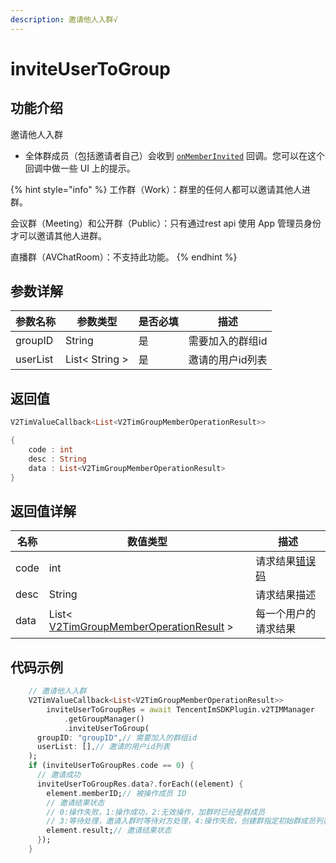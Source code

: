 ```yaml
---
description: 邀请他人入群√
---
```


# inviteUserToGroup

## 功能介绍

邀请他人入群

* 全体群成员（包括邀请者自己）会收到 [`onMemberInvited`](../callbacks/onmemberinvitedcallback.md) 回调。您可以在这个回调中做一些 UI 上的提示。

{% hint style="info" %}
工作群（Work）：群里的任何人都可以邀请其他人进群。

会议群（Meeting）和公开群（Public）：只有通过rest api 使用 App 管理员身份才可以邀请其他人进群。

直播群（AVChatRoom）：不支持此功能。
{% endhint %}

## 参数详解

| 参数名称     | 参数类型           | 是否必填 | 描述        |
| -------- | -------------- | ---- | --------- |
| groupID  | String         | 是    | 需要加入的群组id |
| userList | List< String > | 是    | 邀请的用户id列表 |

## 返回值

```dart
V2TimValueCallback<List<V2TimGroupMemberOperationResult>>

{
    code : int
    desc : String
    data : List<V2TimGroupMemberOperationResult>
}
```

## 返回值详解

| 名称   | 数值类型                                                                                                 | 描述                                                             |
| ---- | ---------------------------------------------------------------------------------------------------- | -------------------------------------------------------------- |
| code | int                                                                                                  | 请求结果[错误码](https://cloud.tencent.com/document/product/269/1671) |
| desc | String                                                                                               | 请求结果描述                                                         |
| data | List< [V2TimGroupMemberOperationResult](../guan-jian-lei/group/v2timgroupmemberoperationresult.md) > | 每一个用户的请求结果                                                     |

## 代码示例

```dart
    // 邀请他人入群
    V2TimValueCallback<List<V2TimGroupMemberOperationResult>>
        inviteUserToGroupRes = await TencentImSDKPlugin.v2TIMManager
            .getGroupManager()
            .inviteUserToGroup(
      groupID: "groupID",// 需要加入的群组id
      userList: [],// 邀请的用户id列表
    );
    if (inviteUserToGroupRes.code == 0) {
      // 邀请成功
      inviteUserToGroupRes.data?.forEach((element) {
        element.memberID;// 被操作成员 ID
        // 邀请结果状态
        // 0:操作失败，1:操作成功，2:无效操作，加群时已经是群成员
        // 3:等待处理，邀请入群时等待对方处理，4:操作失败，创建群指定初始群成员列表或邀请入群时，被邀请者加入的群总数超限
        element.result;// 邀请结果状态
      });
    }
```
